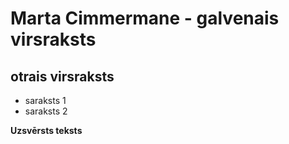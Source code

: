 # Marta Cimmermane - galvenais virsraksts
## otrais virsraksts
- saraksts 1
- saraksts 2

**Uzsvērsts teksts**

